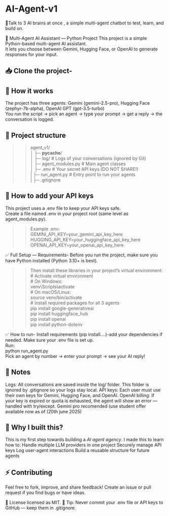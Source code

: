 # AI-Agent-v1
💫Talk to 3 AI brains at once , a simple multi-agent chatbot to test, learn, and build on.

🧩 Multi-Agent AI Assistant — Python Project
This project is a simple Python-based multi-agent AI assistant.  
It lets you choose between Gemini, Hugging Face, or OpenAI to generate responses for your input.

## 📥 Clone the project-
     
## 🚀 How it works
  The project has three agents:
   Gemini (gemini-2.5-pro),
   Hugging Face (zephyr-7b-alpha),
   OpenAI GPT (gpt-3.5-turbo)  
  You run the script → pick an agent → type your prompt → get a reply → the conversation is logged.

## 📂 Project structure
>>agent_v1/  
   │   ├─ __pycache__/  
   │   ├─ log/               # Logs of your conversations (ignored by Git)  
   │   ├─ agent_modules.py   # Main agent classes  
   │   ├─ .env               # Your secret API keys (DO NOT SHARE!)  
   |   ├─ run_agent.py       # Entry point to run your agents  
   |   ├─ .gitignore  

## 🔑 How to add your API keys
  This project uses a .env file to keep your API keys safe.  
  Create a file named .env in your project root (same level as agent_modules.py).  
  >>Example .env:  
     GEMINI_API_KEY=your_gemini_api_key_here  
     HUGGING_API_KEY=your_huggingface_api_key_here  
     OPENAI_API_KEY=your_openai_api_key_here  

✅ Full Setup — Requirements-
  Before you run the project, make sure you have Python installed (Python 3.10+ is best).
  >>Then install these libraries in your project’s virtual environment:  
     # Activate virtual environment  
     # On Windows:  
     venv\Scripts\activate  
     # On macOS/Linux:  
     source venv/bin/activate  
     # Install required packages for all 3 agents  
     pip install google-generativeai  
     pip install huggingface_hub   
     pip install openai  
     pip install python-dotenv  

✅ How to run-
  Install requirements (pip install....)-add your dependencies if needed.
  Make sure your .env file is set up.  
 Run:  
   python run_agent.py  
  Pick an agent by number → enter your prompt → see your AI reply!  

## 📌 Notes
  Logs: All conversations are saved inside the log/ folder. This folder is ignored by .gitignore so your logs stay local.
  API keys: Each user must use their own keys for Gemini, Hugging Face, and OpenAI.
  OpenAI billing: If your key is expired or quota is exhausted, the agent will show an error — handled with try/except.
  Gemini pro recomended (use student offer available now as of (20th june 2025) 

## 🫧 Why I built this?
  This is my first step towards building a *AI agent agency*.
  I made this to learn how to:
    Handle multiple LLM providers in one project
    Securely manage API keys
    Log user-agent interactions
    Build a reusable structure for future agents  

## ⚡️ Contributing
  Feel free to fork, improve, and share feedback!
  Create an issue or pull request if you find bugs or have ideas.

📃 License
  licensed as MIT. 
📌 Tip: Never commit your .env file or API keys to GitHub — keep them in .gitignore.

